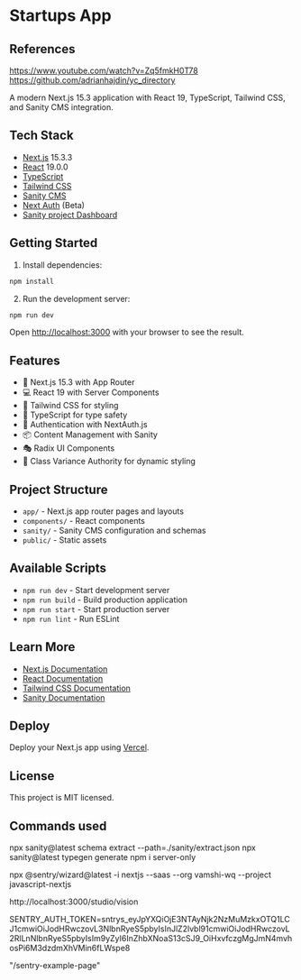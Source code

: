 # Startups App

## References  
https://www.youtube.com/watch?v=Zq5fmkH0T78
https://github.com/adrianhajdin/yc_directory

A modern Next.js 15.3 application with React 19, TypeScript, Tailwind CSS, and Sanity CMS integration.

## Tech Stack

- [Next.js](https://nextjs.org) 15.3.3
- [React](https://react.dev) 19.0.0
- [TypeScript](https://www.typescriptlang.org/)
- [Tailwind CSS](https://tailwindcss.com/)
- [Sanity CMS](https://www.sanity.io/)
- [Next Auth](https://next-auth.js.org/) (Beta)
- [Sanity project Dashboard](https://www.sanity.io/organizations/)

## Getting Started

1. Install dependencies:

```bash
npm install
```

2. Run the development server:

```bash
npm run dev
```

Open [http://localhost:3000](http://localhost:3000) with your browser to see the result.

## Features

- 🚀 Next.js 15.3 with App Router
- 💻 React 19 with Server Components
- 🎨 Tailwind CSS for styling
- 📝 TypeScript for type safety
- 🔐 Authentication with NextAuth.js
- 📦 Content Management with Sanity
- 🎭 Radix UI Components
- 🎨 Class Variance Authority for dynamic styling

## Project Structure

- `app/` - Next.js app router pages and layouts
- `components/` - React components
- `sanity/` - Sanity CMS configuration and schemas
- `public/` - Static assets

## Available Scripts

- `npm run dev` - Start development server
- `npm run build` - Build production application
- `npm run start` - Start production server
- `npm run lint` - Run ESLint

## Learn More

- [Next.js Documentation](https://nextjs.org/docs)
- [React Documentation](https://react.dev)
- [Tailwind CSS Documentation](https://tailwindcss.com/docs)
- [Sanity Documentation](https://www.sanity.io/docs)

## Deploy

Deploy your Next.js app using [Vercel](https://vercel.com/new?utm_medium=default-template&filter=next.js).

## License

This project is MIT licensed.


## Commands used 

npx sanity@latest schema extract --path=./sanity/extract.json
npx sanity@latest typegen generate
npm i server-only


npx @sentry/wizard@latest -i nextjs --saas --org vamshi-wq --project javascript-nextjs
    
http://localhost:3000/studio/vision


SENTRY_AUTH_TOKEN=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

"/sentry-example-page"